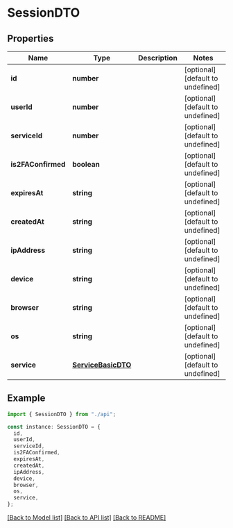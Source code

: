 # SessionDTO

## Properties

| Name               | Type                                      | Description | Notes                             |
| ------------------ | ----------------------------------------- | ----------- | --------------------------------- |
| **id**             | **number**                                |             | [optional] [default to undefined] |
| **userId**         | **number**                                |             | [optional] [default to undefined] |
| **serviceId**      | **number**                                |             | [optional] [default to undefined] |
| **is2FAConfirmed** | **boolean**                               |             | [optional] [default to undefined] |
| **expiresAt**      | **string**                                |             | [optional] [default to undefined] |
| **createdAt**      | **string**                                |             | [optional] [default to undefined] |
| **ipAddress**      | **string**                                |             | [optional] [default to undefined] |
| **device**         | **string**                                |             | [optional] [default to undefined] |
| **browser**        | **string**                                |             | [optional] [default to undefined] |
| **os**             | **string**                                |             | [optional] [default to undefined] |
| **service**        | [**ServiceBasicDTO**](ServiceBasicDTO.md) |             | [optional] [default to undefined] |

## Example

```typescript
import { SessionDTO } from "./api";

const instance: SessionDTO = {
  id,
  userId,
  serviceId,
  is2FAConfirmed,
  expiresAt,
  createdAt,
  ipAddress,
  device,
  browser,
  os,
  service,
};
```

[[Back to Model list]](../README.md#documentation-for-models) [[Back to API list]](../README.md#documentation-for-api-endpoints) [[Back to README]](../README.md)
